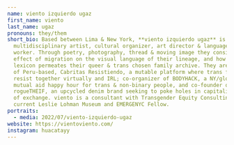 ```yaml
---
name: viento izquierdo ugaz
first_name: viento
last_name: ugaz
pronouns: they/them
short_bio: Based between Lima & New York, **viento izquierdo ugaz** is a
  multidisciplinary artist, cultural organizer, art director & language justice
  worker. Through poetry, photography, thread & moving image they consider the
  effect of migration on the visual language of their lineage, and how this
  lexicon permeates their queer & trans chosen family archive. They are founder
  of Peru-based, Cabritas Resistiendo, a mutable platform where trans folks
  resist together virtually and IRL; co-organizer of BODYHACK, a NY/global
  mutual aid happy hour for trans & non-binary people, and co-founder of
  rogueTHEIF, an upcycled denim brand seeking to poke holes in capitalist modes
  of exchange. viento is a consultant with Transgender Equity Consulting and a
  current Leslie Lohman Museum and EMERGENYC Fellow.
portraits:
  - media: 2022/07/viento-izquierdo-ugaz
website: https://vientoviento.com/
instagram: huacatayy
---
```

